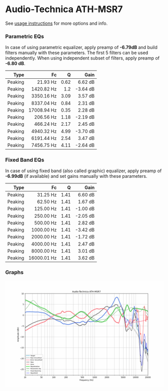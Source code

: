 # Audio-Technica ATH-MSR7
See [usage instructions](https://github.com/jaakkopasanen/AutoEq#usage) for more options and info.

### Parametric EQs
In case of using parametric equalizer, apply preamp of **-6.79dB** and build filters manually
with these parameters. The first 5 filters can be used independently.
When using independent subset of filters, apply preamp of **-6.80 dB**.

| Type    | Fc          |    Q | Gain     |
|--------:|------------:|-----:|---------:|
| Peaking | 21.93 Hz    | 0.62 | 6.62 dB  |
| Peaking | 1420.82 Hz  | 1.2  | -3.64 dB |
| Peaking | 3350.16 Hz  | 3.09 | 3.57 dB  |
| Peaking | 8337.04 Hz  | 0.84 | 2.31 dB  |
| Peaking | 17008.94 Hz | 0.35 | 2.28 dB  |
| Peaking | 206.56 Hz   | 1.18 | -2.19 dB |
| Peaking | 466.24 Hz   | 2.17 | 2.45 dB  |
| Peaking | 4940.32 Hz  | 4.99 | -3.70 dB |
| Peaking | 6191.44 Hz  | 2.54 | 3.47 dB  |
| Peaking | 7456.75 Hz  | 4.11 | -2.64 dB |

### Fixed Band EQs
In case of using fixed band (also called graphic) equalizer, apply preamp of **-6.99dB**
(if available) and set gains manually with these parameters.

| Type    | Fc          |    Q | Gain     |
|--------:|------------:|-----:|---------:|
| Peaking | 31.25 Hz    | 1.41 | 6.60 dB  |
| Peaking | 62.50 Hz    | 1.41 | 1.67 dB  |
| Peaking | 125.00 Hz   | 1.41 | -1.00 dB |
| Peaking | 250.00 Hz   | 1.41 | -2.05 dB |
| Peaking | 500.00 Hz   | 1.41 | 2.82 dB  |
| Peaking | 1000.00 Hz  | 1.41 | -3.42 dB |
| Peaking | 2000.00 Hz  | 1.41 | -1.72 dB |
| Peaking | 4000.00 Hz  | 1.41 | 2.47 dB  |
| Peaking | 8000.00 Hz  | 1.41 | 3.01 dB  |
| Peaking | 16000.01 Hz | 1.41 | 3.62 dB  |

### Graphs
![](./Audio-Technica%20ATH-MSR7.png)